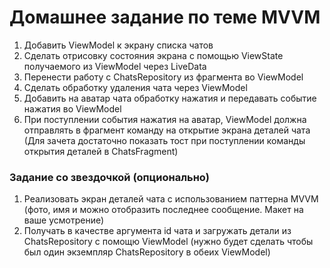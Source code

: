 # Домашнее задание по теме MVVM

1. Добавить ViewModel к экрану списка чатов
2. Сделать отрисовку состояния экрана с помощью ViewState получаемого из ViewModel через LiveData
3. Перенести работу с ChatsRepository из фрагмента во ViewModel
4. Сделать обработку удаления чата через ViewModel
5. Добавить на аватар чата обработку нажатия и передавать событие нажатия во ViewModel
6. При поступлении события нажатия на аватар, ViewModel должна отправлять в фрагмент команду на открытие экрана деталей чата
   (Для зачета достаточно показать тост при поступлении команды открытия деталей в ChatsFragment)

### Задание со звездочкой (опционально)

1. Реализовать экран деталей чата с использованием паттерна MVVM 
   (фото, имя и можно отобразить последнее сообщение. Макет на ваше усмотрение)
2. Получать в качестве аргумента id чата и загружать детали из ChatsRepository с помощю ViewModel
   (нужно будет сделать чтобы был один экземпляр ChatsRepository в обеих ViewModel)